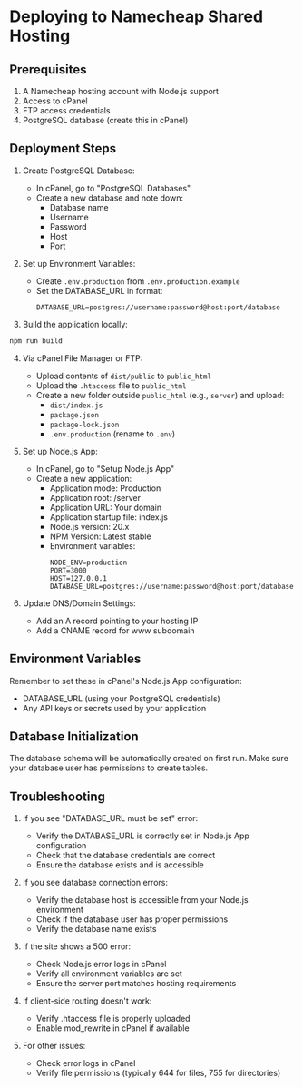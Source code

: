 # Deploying to Namecheap Shared Hosting

## Prerequisites
1. A Namecheap hosting account with Node.js support
2. Access to cPanel
3. FTP access credentials
4. PostgreSQL database (create this in cPanel)

## Deployment Steps

1. Create PostgreSQL Database:
   - In cPanel, go to "PostgreSQL Databases"
   - Create a new database and note down:
     - Database name
     - Username
     - Password
     - Host
     - Port

2. Set up Environment Variables:
   - Create `.env.production` from `.env.production.example`
   - Set the DATABASE_URL in format:
     ```
     DATABASE_URL=postgres://username:password@host:port/database
     ```

3. Build the application locally:
```bash
npm run build
```

4. Via cPanel File Manager or FTP:
   - Upload contents of `dist/public` to `public_html`
   - Upload the `.htaccess` file to `public_html`
   - Create a new folder outside `public_html` (e.g., `server`) and upload:
     - `dist/index.js`
     - `package.json`
     - `package-lock.json`
     - `.env.production` (rename to `.env`)

5. Set up Node.js App:
   - In cPanel, go to "Setup Node.js App"
   - Create a new application:
     - Application mode: Production
     - Application root: /server
     - Application URL: Your domain
     - Application startup file: index.js
     - Node.js version: 20.x
     - NPM Version: Latest stable
     - Environment variables:
       ```
       NODE_ENV=production
       PORT=3000
       HOST=127.0.0.1
       DATABASE_URL=postgres://username:password@host:port/database
       ```

6. Update DNS/Domain Settings:
   - Add an A record pointing to your hosting IP
   - Add a CNAME record for www subdomain

## Environment Variables
Remember to set these in cPanel's Node.js App configuration:
- DATABASE_URL (using your PostgreSQL credentials)
- Any API keys or secrets used by your application

## Database Initialization
The database schema will be automatically created on first run.
Make sure your database user has permissions to create tables.

## Troubleshooting
1. If you see "DATABASE_URL must be set" error:
   - Verify the DATABASE_URL is correctly set in Node.js App configuration
   - Check that the database credentials are correct
   - Ensure the database exists and is accessible

2. If you see database connection errors:
   - Verify the database host is accessible from your Node.js environment
   - Check if the database user has proper permissions
   - Verify the database name exists

3. If the site shows a 500 error:
   - Check Node.js error logs in cPanel
   - Verify all environment variables are set
   - Ensure the server port matches hosting requirements

4. If client-side routing doesn't work:
   - Verify .htaccess file is properly uploaded
   - Enable mod_rewrite in cPanel if available

5. For other issues:
   - Check error logs in cPanel
   - Verify file permissions (typically 644 for files, 755 for directories)